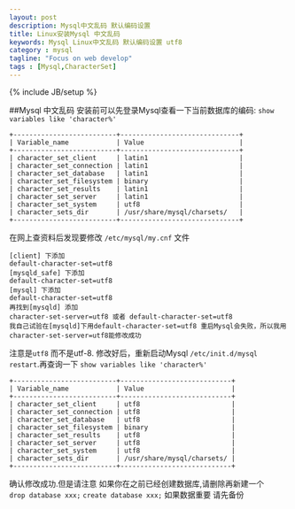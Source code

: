 ```yaml
---
layout: post
description: Mysql中文乱码 默认编码设置
title: Linux安装Mysql 中文乱码
keywords: Mysql Linux中文乱码 默认编码设置 utf8
category : mysql
tagline: "Focus on web develop"
tags : [Mysql,CharacterSet]
---
```

{% include JB/setup %}

##Mysql 中文乱码
安装前可以先登录Mysql查看一下当前数据库的编码: `show variables like 'character%'`

    +--------------------------+------------------------------+
    | Variable_name            | Value                        |
    +--------------------------+------------------------------+
    | character_set_client     | latin1                       |
    | character_set_connection | latin1                       |
    | character_set_database   | latin1                       |
    | character_set_filesystem | binary                       |
    | character_set_results    | latin1                       |
    | character_set_server     | latin1                       |
    | character_set_system     | utf8                         |
    | character_sets_dir       | /usr/share/mysql/charsets/   |
    +--------------------------+------------------------------+

在网上查资料后发现要修改 `/etc/mysql/my.cnf` 文件

    [client] 下添加
    default-character-set=utf8
    [mysqld_safe] 下添加
    default-character-set=utf8
    [mysql] 下添加
    default-character-set=utf8
    再找到[mysqld] 添加
    character-set-server=utf8 或者 default-character-set=utf8
    我自己试验在[mysqld]下用default-character-set=utf8 重启Mysql会失败，所以我用character-set-server=utf8能修改成功

注意是`utf8` 而不是utf-8.
修改好后，重新启动Mysql `/etc/init.d/mysql restart`.再查询一下 `show variables like 'character%'`

    +--------------------------+----------------------------+
    | Variable_name            | Value                      |
    +--------------------------+----------------------------+
    | character_set_client     | utf8                       |
    | character_set_connection | utf8                       |
    | character_set_database   | utf8                       |
    | character_set_filesystem | binary                     |
    | character_set_results    | utf8                       |
    | character_set_server     | utf8                       |
    | character_set_system     | utf8                       |
    | character_sets_dir       | /usr/share/mysql/charsets/ |
    +--------------------------+----------------------------+

确认修改成功.但是请注意
如果你在之前已经创建数据库,请删除再新建一个 <br />
`drop database xxx;`
`create database xxx;` 如果数据重要 请先备份



